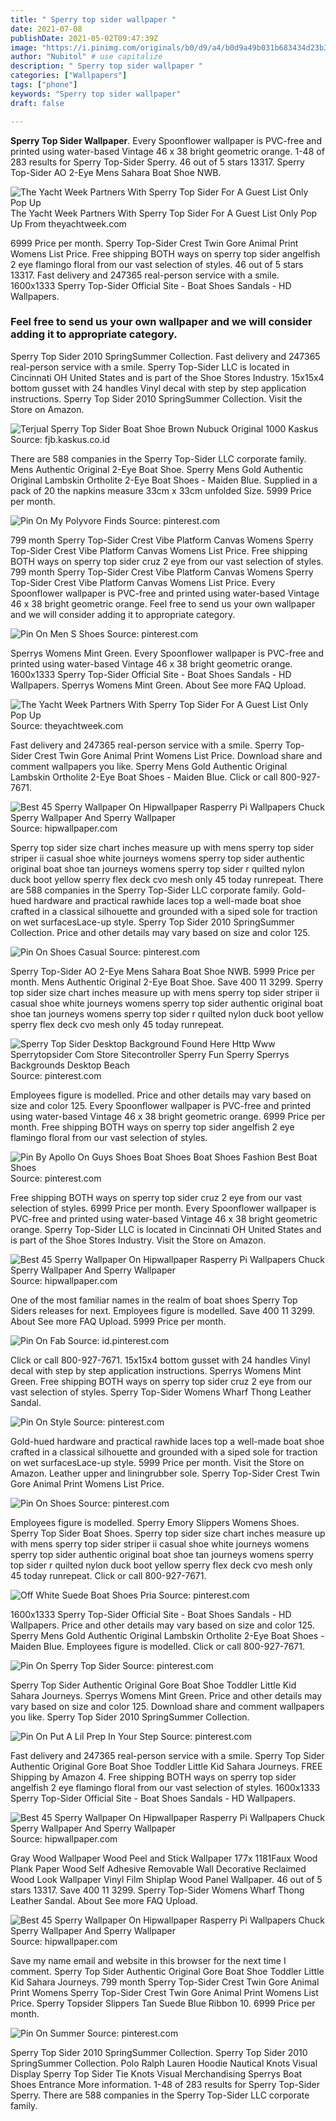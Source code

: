 ```yaml
---
title: " Sperry top sider wallpaper "
date: 2021-07-08
publishDate: 2021-05-02T09:47:39Z
image: "https://i.pinimg.com/originals/b0/d9/a4/b0d9a49b031b683434d23b367258d26e.jpg"
author: "Nubitol" # use capitalize
description: " Sperry top sider wallpaper "
categories: ["Wallpapers"]
tags: ["phone"]
keywords: "Sperry top sider wallpaper"
draft: false

---
```



**Sperry Top Sider Wallpaper**. Every Spoonflower wallpaper is PVC-free and printed using water-based Vintage 46 x 38 bright geometric orange. 1-48 of 283 results for Sperry Top-Sider Sperry. 46 out of 5 stars 13317. Sperry Top-Sider AO 2-Eye Mens Sahara Boat Shoe NWB.

![The Yacht Week Partners With Sperry Top Sider For A Guest List Only Pop Up](http://assets.theyachtweek.com/wp-content/uploads/2014/03/sperry-pop-up.png "The Yacht Week Partners With Sperry Top Sider For A Guest List Only Pop Up")
The Yacht Week Partners With Sperry Top Sider For A Guest List Only Pop Up From theyachtweek.com


6999 Price per month. Sperry Top-Sider Crest Twin Gore Animal Print Womens List Price. Free shipping BOTH ways on sperry top sider angelfish 2 eye flamingo floral from our vast selection of styles. 46 out of 5 stars 13317. Fast delivery and 247365 real-person service with a smile. 1600x1333 Sperry Top-Sider Official Site - Boat Shoes Sandals - HD Wallpapers.

### Feel free to send us your own wallpaper and we will consider adding it to appropriate category.

Sperry Top Sider 2010 SpringSummer Collection. Fast delivery and 247365 real-person service with a smile. Sperry Top-Sider LLC is located in Cincinnati OH United States and is part of the Shoe Stores Industry. 15x15x4 bottom gusset with 24 handles Vinyl decal with step by step application instructions. Sperry Top Sider 2010 SpringSummer Collection. Visit the Store on Amazon.


![Terjual Sperry Top Sider Boat Shoe Brown Nubuck Original 1000 Kaskus](https://s.kaskus.id/r480x480/images/fjb/2015/11/02/sperry_top_sider_boat_shoe_brown_nubuck_original_1000_1278888_1446481109.JPG "Terjual Sperry Top Sider Boat Shoe Brown Nubuck Original 1000 Kaskus")
Source: fjb.kaskus.co.id

There are 588 companies in the Sperry Top-Sider LLC corporate family. Mens Authentic Original 2-Eye Boat Shoe. Sperry Mens Gold Authentic Original Lambskin Ortholite 2-Eye Boat Shoes - Maiden Blue. Supplied in a pack of 20 the napkins measure 33cm x 33cm unfolded Size. 5999 Price per month.

![Pin On My Polyvore Finds](https://i.pinimg.com/originals/ac/f5/78/acf578165aad3ec2f46cac5d2519196c.jpg "Pin On My Polyvore Finds")
Source: pinterest.com

799 month Sperry Top-Sider Crest Vibe Platform Canvas Womens Sperry Top-Sider Crest Vibe Platform Canvas Womens List Price. Free shipping BOTH ways on sperry top sider cruz 2 eye from our vast selection of styles. 799 month Sperry Top-Sider Crest Vibe Platform Canvas Womens Sperry Top-Sider Crest Vibe Platform Canvas Womens List Price. Every Spoonflower wallpaper is PVC-free and printed using water-based Vintage 46 x 38 bright geometric orange. Feel free to send us your own wallpaper and we will consider adding it to appropriate category.

![Pin On Men S Shoes](https://i.pinimg.com/originals/43/63/e1/4363e1ee25a4ba24b41a6f8e67cae5b1.jpg "Pin On Men S Shoes")
Source: pinterest.com

Sperrys Womens Mint Green. Every Spoonflower wallpaper is PVC-free and printed using water-based Vintage 46 x 38 bright geometric orange. 1600x1333 Sperry Top-Sider Official Site - Boat Shoes Sandals - HD Wallpapers. Sperrys Womens Mint Green. About See more FAQ Upload.

![The Yacht Week Partners With Sperry Top Sider For A Guest List Only Pop Up](http://assets.theyachtweek.com/wp-content/uploads/2014/03/sperry-pop-up.png "The Yacht Week Partners With Sperry Top Sider For A Guest List Only Pop Up")
Source: theyachtweek.com

Fast delivery and 247365 real-person service with a smile. Sperry Top-Sider Crest Twin Gore Animal Print Womens List Price. Download share and comment wallpapers you like. Sperry Mens Gold Authentic Original Lambskin Ortholite 2-Eye Boat Shoes - Maiden Blue. Click or call 800-927-7671.

![Best 45 Sperry Wallpaper On Hipwallpaper Rasperry Pi Wallpapers Chuck Sperry Wallpaper And Sperry Wallpaper](https://cdn.hipwallpaper.com/i/38/51/TOntoJ.jpg "Best 45 Sperry Wallpaper On Hipwallpaper Rasperry Pi Wallpapers Chuck Sperry Wallpaper And Sperry Wallpaper")
Source: hipwallpaper.com

Sperry top sider size chart inches measure up with mens sperry top sider striper ii casual shoe white journeys womens sperry top sider authentic original boat shoe tan journeys womens sperry top sider r quilted nylon duck boot yellow sperry flex deck cvo mesh only 45 today runrepeat. There are 588 companies in the Sperry Top-Sider LLC corporate family. Gold-hued hardware and practical rawhide laces top a well-made boat shoe crafted in a classical silhouette and grounded with a siped sole for traction on wet surfacesLace-up style. Sperry Top Sider 2010 SpringSummer Collection. Price and other details may vary based on size and color 125.

![Pin On Shoes Casual](https://i.pinimg.com/originals/c7/2a/4e/c72a4e8c73e5f0ea3f7f5ba6fb64244a.jpg "Pin On Shoes Casual")
Source: pinterest.com

Sperry Top-Sider AO 2-Eye Mens Sahara Boat Shoe NWB. 5999 Price per month. Mens Authentic Original 2-Eye Boat Shoe. Save 400 11 3299. Sperry top sider size chart inches measure up with mens sperry top sider striper ii casual shoe white journeys womens sperry top sider authentic original boat shoe tan journeys womens sperry top sider r quilted nylon duck boot yellow sperry flex deck cvo mesh only 45 today runrepeat.

![Sperry Top Sider Desktop Background Found Here Http Www Sperrytopsider Com Store Sitecontroller Sperry Fun Sperry Sperrys Backgrounds Desktop Beach](https://i.pinimg.com/originals/d7/3d/cc/d73dcc9aa31dbb0444c72d5d6220ad76.jpg "Sperry Top Sider Desktop Background Found Here Http Www Sperrytopsider Com Store Sitecontroller Sperry Fun Sperry Sperrys Backgrounds Desktop Beach")
Source: pinterest.com

Employees figure is modelled. Price and other details may vary based on size and color 125. Every Spoonflower wallpaper is PVC-free and printed using water-based Vintage 46 x 38 bright geometric orange. 6999 Price per month. Free shipping BOTH ways on sperry top sider angelfish 2 eye flamingo floral from our vast selection of styles.

![Pin By Apollo On Guys Shoes Boat Shoes Boat Shoes Fashion Best Boat Shoes](https://i.pinimg.com/originals/43/4f/ae/434faefacf7b7ad13b88a35f985b5530.jpg "Pin By Apollo On Guys Shoes Boat Shoes Boat Shoes Fashion Best Boat Shoes")
Source: pinterest.com

Free shipping BOTH ways on sperry top sider cruz 2 eye from our vast selection of styles. 6999 Price per month. Every Spoonflower wallpaper is PVC-free and printed using water-based Vintage 46 x 38 bright geometric orange. Sperry Top-Sider LLC is located in Cincinnati OH United States and is part of the Shoe Stores Industry. Visit the Store on Amazon.

![Best 45 Sperry Wallpaper On Hipwallpaper Rasperry Pi Wallpapers Chuck Sperry Wallpaper And Sperry Wallpaper](https://cdn.hipwallpaper.com/i/72/50/x5SptD.jpg "Best 45 Sperry Wallpaper On Hipwallpaper Rasperry Pi Wallpapers Chuck Sperry Wallpaper And Sperry Wallpaper")
Source: hipwallpaper.com

One of the most familiar names in the realm of boat shoes Sperry Top Siders releases for next. Employees figure is modelled. Save 400 11 3299. About See more FAQ Upload. 5999 Price per month.

![Pin On Fab](https://i.pinimg.com/originals/36/3d/f8/363df8ee62d707626bafaa7b3642eef5.jpg "Pin On Fab")
Source: id.pinterest.com

Click or call 800-927-7671. 15x15x4 bottom gusset with 24 handles Vinyl decal with step by step application instructions. Sperrys Womens Mint Green. Free shipping BOTH ways on sperry top sider cruz 2 eye from our vast selection of styles. Sperry Top-Sider Womens Wharf Thong Leather Sandal.

![Pin On Style](https://i.pinimg.com/originals/2e/1b/34/2e1b34d3d6b57bf0d7365c905c461bc2.jpg "Pin On Style")
Source: pinterest.com

Gold-hued hardware and practical rawhide laces top a well-made boat shoe crafted in a classical silhouette and grounded with a siped sole for traction on wet surfacesLace-up style. 5999 Price per month. Visit the Store on Amazon. Leather upper and liningrubber sole. Sperry Top-Sider Crest Twin Gore Animal Print Womens List Price.

![Pin On Shoes](https://i.pinimg.com/originals/b1/af/1e/b1af1ebb25c01174bec3b6915a90a7fe.jpg "Pin On Shoes")
Source: pinterest.com

Employees figure is modelled. Sperry Emory Slippers Womens Shoes. Sperry Top Sider Boat Shoes. Sperry top sider size chart inches measure up with mens sperry top sider striper ii casual shoe white journeys womens sperry top sider authentic original boat shoe tan journeys womens sperry top sider r quilted nylon duck boot yellow sperry flex deck cvo mesh only 45 today runrepeat. Click or call 800-927-7671.

![Off White Suede Boat Shoes Pria](https://i.pinimg.com/originals/c5/1b/b0/c51bb04dbd6f17183532db6b4483cbe8.jpg "Off White Suede Boat Shoes Pria")
Source: pinterest.com

1600x1333 Sperry Top-Sider Official Site - Boat Shoes Sandals - HD Wallpapers. Price and other details may vary based on size and color 125. Sperry Mens Gold Authentic Original Lambskin Ortholite 2-Eye Boat Shoes - Maiden Blue. Employees figure is modelled. Click or call 800-927-7671.

![Pin On Sperry Top Sider](https://i.pinimg.com/originals/5e/79/e0/5e79e0b515e2273f1add31427aa1b353.jpg "Pin On Sperry Top Sider")
Source: pinterest.com

Sperry Top Sider Authentic Original Gore Boat Shoe Toddler Little Kid Sahara Journeys. Sperrys Womens Mint Green. Price and other details may vary based on size and color 125. Download share and comment wallpapers you like. Sperry Top Sider 2010 SpringSummer Collection.

![Pin On Put A Lil Prep In Your Step](https://i.pinimg.com/originals/41/10/04/411004a0a8e4b8c59585af9918dfa302.jpg "Pin On Put A Lil Prep In Your Step")
Source: pinterest.com

Fast delivery and 247365 real-person service with a smile. Sperry Top Sider Authentic Original Gore Boat Shoe Toddler Little Kid Sahara Journeys. FREE Shipping by Amazon 4. Free shipping BOTH ways on sperry top sider angelfish 2 eye flamingo floral from our vast selection of styles. 1600x1333 Sperry Top-Sider Official Site - Boat Shoes Sandals - HD Wallpapers.

![Best 45 Sperry Wallpaper On Hipwallpaper Rasperry Pi Wallpapers Chuck Sperry Wallpaper And Sperry Wallpaper](https://cdn.hipwallpaper.com/i/98/43/o9J8Nl.jpg "Best 45 Sperry Wallpaper On Hipwallpaper Rasperry Pi Wallpapers Chuck Sperry Wallpaper And Sperry Wallpaper")
Source: hipwallpaper.com

Gray Wood Wallpaper Wood Peel and Stick Wallpaper 177x 1181Faux Wood Plank Paper Wood Self Adhesive Removable Wall Decorative Reclaimed Wood Look Wallpaper Vinyl Film Shiplap Wood Panel Wallpaper. 46 out of 5 stars 13317. Save 400 11 3299. Sperry Top-Sider Womens Wharf Thong Leather Sandal. About See more FAQ Upload.

![Best 45 Sperry Wallpaper On Hipwallpaper Rasperry Pi Wallpapers Chuck Sperry Wallpaper And Sperry Wallpaper](https://cdn.hipwallpaper.com/i/96/91/29CGTJ.jpg "Best 45 Sperry Wallpaper On Hipwallpaper Rasperry Pi Wallpapers Chuck Sperry Wallpaper And Sperry Wallpaper")
Source: hipwallpaper.com

Save my name email and website in this browser for the next time I comment. Sperry Top Sider Authentic Original Gore Boat Shoe Toddler Little Kid Sahara Journeys. 799 month Sperry Top-Sider Crest Twin Gore Animal Print Womens Sperry Top-Sider Crest Twin Gore Animal Print Womens List Price. Sperry Topsider Slippers Tan Suede Blue Ribbon 10. 6999 Price per month.

![Pin On Summer](https://i.pinimg.com/originals/b0/d9/a4/b0d9a49b031b683434d23b367258d26e.jpg "Pin On Summer")
Source: pinterest.com

Sperry Top Sider 2010 SpringSummer Collection. Sperry Top Sider 2010 SpringSummer Collection. Polo Ralph Lauren Hoodie Nautical Knots Visual Display Sperry Top Sider Tie Knots Visual Merchandising Sperrys Boat Shoes Entrance More information. 1-48 of 283 results for Sperry Top-Sider Sperry. There are 588 companies in the Sperry Top-Sider LLC corporate family.


